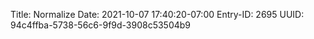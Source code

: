 Title: Normalize
Date: 2021-10-07 17:40:20-07:00
Entry-ID: 2695
UUID: 94c4ffba-5738-56c6-9f9d-3908c53504b9

